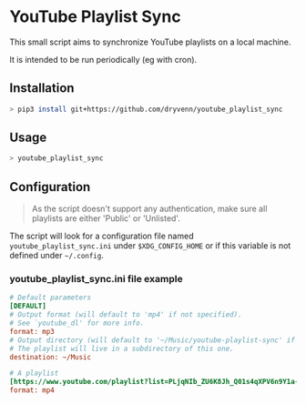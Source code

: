 # YouTube Playlist Sync

This small script aims to synchronize YouTube playlists on a local machine.

It is intended to be run periodically (eg with cron).


## Installation
```bash
> pip3 install git+https://github.com/dryvenn/youtube_playlist_sync
```


## Usage

```bash
> youtube_playlist_sync
```


## Configuration

> As the script doesn't support any authentication, make sure all playlists are either 'Public' or 'Unlisted'.

The script will look for a configuration file named `youtube_playlist_sync.ini` under `$XDG_CONFIG_HOME` or if this variable is not defined under `~/.config`.


### youtube_playlist_sync.ini file example

```ini
# Default parameters
[DEFAULT]
# Output format (will default to 'mp4' if not specified).
# See `youtube_dl' for more info.
format: mp3
# Output directory (will default to '~/Music/youtube-playlist-sync' if not specified).
# The playlist will live in a subdirectory of this one.
destination: ~/Music

# A playlist
[https://www.youtube.com/playlist?list=PLjqNIb_ZU6K8Jh_Q01s4qXPV6n9Y1a-JW]
format: mp4
```
